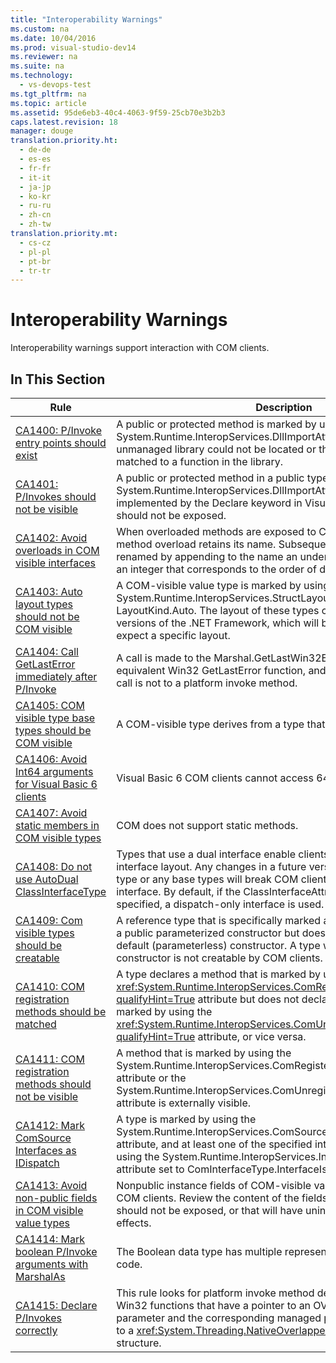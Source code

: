 ```yaml
---
title: "Interoperability Warnings"
ms.custom: na
ms.date: 10/04/2016
ms.prod: visual-studio-dev14
ms.reviewer: na
ms.suite: na
ms.technology: 
  - vs-devops-test
ms.tgt_pltfrm: na
ms.topic: article
ms.assetid: 95de6eb3-40c4-4063-9f59-25cb70e3b2b3
caps.latest.revision: 18
manager: douge
translation.priority.ht: 
  - de-de
  - es-es
  - fr-fr
  - it-it
  - ja-jp
  - ko-kr
  - ru-ru
  - zh-cn
  - zh-tw
translation.priority.mt: 
  - cs-cz
  - pl-pl
  - pt-br
  - tr-tr
---
```

# Interoperability Warnings
Interoperability warnings support interaction with COM clients.  
  
## In This Section  
  
|Rule|Description|  
|----------|-----------------|  
|[CA1400: P/Invoke entry points should exist](../VS_IDE/CA1400--P-Invoke-entry-points-should-exist.md)|A public or protected method is marked by using the System.Runtime.InteropServices.DllImportAttribute attribute. Either the unmanaged library could not be located or the method could not be matched to a function in the library.|  
|[CA1401: P/Invokes should not be visible](../VS_IDE/CA1401--P-Invokes-should-not-be-visible.md)|A public or protected method in a public type has the System.Runtime.InteropServices.DllImportAttribute attribute (also implemented by the Declare keyword in Visual Basic). Such methods should not be exposed.|  
|[CA1402: Avoid overloads in COM visible interfaces](../VS_IDE/CA1402--Avoid-overloads-in-COM-visible-interfaces.md)|When overloaded methods are exposed to COM clients, only the first method overload retains its name. Subsequent overloads are uniquely renamed by appending to the name an underscore character (_) and an integer that corresponds to the order of declaration of the overload.|  
|[CA1403: Auto layout types should not be COM visible](../VS_IDE/CA1403--Auto-layout-types-should-not-be-COM-visible.md)|A COM-visible value type is marked by using the System.Runtime.InteropServices.StructLayoutAttribute attribute set to LayoutKind.Auto. The layout of these types can change between versions of the .NET Framework, which will break COM clients that expect a specific layout.|  
|[CA1404: Call GetLastError immediately after P/Invoke](../VS_IDE/CA1404--Call-GetLastError-immediately-after-P-Invoke.md)|A call is made to the Marshal.GetLastWin32Error method or the equivalent Win32 GetLastError function, and the immediately previous call is not to a platform invoke method.|  
|[CA1405: COM visible type base types should be COM visible](../VS_IDE/CA1405--COM-visible-type-base-types-should-be-COM-visible.md)|A COM-visible type derives from a type that is not COM-visible.|  
|[CA1406: Avoid Int64 arguments for Visual Basic 6 clients](../VS_IDE/CA1406--Avoid-Int64-arguments-for-Visual-Basic-6-clients.md)|Visual Basic 6 COM clients cannot access 64-bit integers.|  
|[CA1407: Avoid static members in COM visible types](../VS_IDE/CA1407--Avoid-static-members-in-COM-visible-types.md)|COM does not support static methods.|  
|[CA1408: Do not use AutoDual ClassInterfaceType](../VS_IDE/CA1408--Do-not-use-AutoDual-ClassInterfaceType.md)|Types that use a dual interface enable clients to bind to a specific interface layout. Any changes in a future version to the layout of the type or any base types will break COM clients that bind to the interface. By default, if the ClassInterfaceAttribute attribute is not specified, a dispatch-only interface is used.|  
|[CA1409: Com visible types should be creatable](../VS_IDE/CA1409--Com-visible-types-should-be-creatable.md)|A reference type that is specifically marked as visible to COM contains a public parameterized constructor but does not contain a public default (parameterless) constructor. A type without a public default constructor is not creatable by COM clients.|  
|[CA1410: COM registration methods should be matched](../VS_IDE/CA1410--COM-registration-methods-should-be-matched.md)|A type declares a method that is marked by using the <xref:System.Runtime.InteropServices.ComRegisterFunctionAttribute?qualifyHint=True> attribute but does not declare a method that is marked by using the <xref:System.Runtime.InteropServices.ComUnregisterFunctionAttribute?qualifyHint=True> attribute, or vice versa.|  
|[CA1411: COM registration methods should not be visible](../VS_IDE/CA1411--COM-registration-methods-should-not-be-visible.md)|A method that is marked by using the System.Runtime.InteropServices.ComRegisterFunctionAttribute attribute or the System.Runtime.InteropServices.ComUnregisterFunctionAttribute attribute is externally visible.|  
|[CA1412: Mark ComSource Interfaces as IDispatch](../VS_IDE/CA1412--Mark-ComSource-Interfaces-as-IDispatch.md)|A type is marked by using the System.Runtime.InteropServices.ComSourceInterfacesAttribute attribute, and at least one of the specified interfaces is not marked by using the System.Runtime.InteropServices.InterfaceTypeAttribute attribute set to ComInterfaceType.InterfaceIsIDispatch.|  
|[CA1413: Avoid non-public fields in COM visible value types](../VS_IDE/CA1413--Avoid-non-public-fields-in-COM-visible-value-types.md)|Nonpublic instance fields of COM-visible value types are visible to COM clients. Review the content of the fields for information that should not be exposed, or that will have unintended design or security effects.|  
|[CA1414: Mark boolean P/Invoke arguments with MarshalAs](../VS_IDE/CA1414--Mark-boolean-P-Invoke-arguments-with-MarshalAs.md)|The Boolean data type has multiple representations in unmanaged code.|  
|[CA1415: Declare P/Invokes correctly](../VS_IDE/CA1415--Declare-P-Invokes-correctly.md)|This rule looks for platform invoke method declarations that target Win32 functions that have a pointer to an OVERLAPPED structure parameter and the corresponding managed parameter is not a pointer to a <xref:System.Threading.NativeOverlapped?qualifyHint=True> structure.|